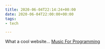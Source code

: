```yaml
---
title: 2020-06-04T22:14:24+00:00
date: 2020-06-04T22:00:00+00:00
tags:
- tech

---
```

What a cool website... [Music For Programming](http://musicforprogramming.net/?one "Music For Programming")
